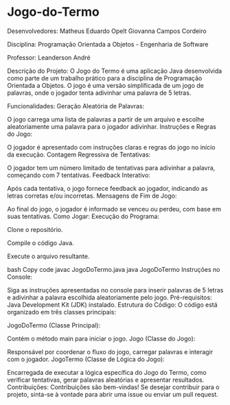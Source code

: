 # Jogo-do-Termo

Desenvolvedores:
Matheus Eduardo Opelt
Giovanna Campos Cordeiro

Disciplina:
Programação Orientada a Objetos - Engenharia de Software

Professor:
Leanderson André

Descrição do Projeto:
O Jogo do Termo é uma aplicação Java desenvolvida como parte de um trabalho prático para a disciplina de Programação Orientada a Objetos. O jogo é uma versão simplificada de um jogo de palavras, onde o jogador tenta adivinhar uma palavra de 5 letras.

Funcionalidades:
Geração Aleatória de Palavras:

O jogo carrega uma lista de palavras a partir de um arquivo e escolhe aleatoriamente uma palavra para o jogador adivinhar.
Instruções e Regras do Jogo:

O jogador é apresentado com instruções claras e regras do jogo no início da execução.
Contagem Regressiva de Tentativas:

O jogador tem um número limitado de tentativas para adivinhar a palavra, começando com 7 tentativas.
Feedback Interativo:

Após cada tentativa, o jogo fornece feedback ao jogador, indicando as letras corretas e/ou incorretas.
Mensagens de Fim de Jogo:

Ao final do jogo, o jogador é informado se venceu ou perdeu, com base em suas tentativas.
Como Jogar:
Execução do Programa:

Clone o repositório.

Compile o código Java.

Execute o arquivo resultante.

bash
Copy code
javac JogoDoTermo.java
java JogoDoTermo
Instruções no Console:

Siga as instruções apresentadas no console para inserir palavras de 5 letras e adivinhar a palavra escolhida aleatoriamente pelo jogo.
Pré-requisitos:
Java Development Kit (JDK) instalado.
Estrutura do Código:
O código está organizado em três classes principais:

JogoDoTermo (Classe Principal):

Contém o método main para iniciar o jogo.
Jogo (Classe do Jogo):

Responsável por coordenar o fluxo do jogo, carregar palavras e interagir com o jogador.
JogoTermo (Classe de Lógica do Jogo):

Encarregada de executar a lógica específica do Jogo do Termo, como verificar tentativas, gerar palavras aleatórias e apresentar resultados.
Contribuições:
Contribuições são bem-vindas! Se desejar contribuir para o projeto, sinta-se à vontade para abrir uma issue ou enviar um pull request.
